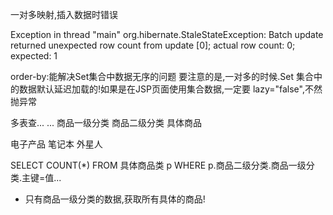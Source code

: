 一对多映射,插入数据时错误

Exception in thread "main" org.hibernate.StaleStateException: Batch update returned unexpected row count from update [0]; actual row count: 0; expected: 1


 order-by:能解决Set集合中数据无序的问题
 要注意的是,一对多的时候.Set 集合中的数据默认延迟加载的!如果是在JSP页面使用集合数据,一定要 lazy="false",不然抛异常


 多表查... ...
 商品一级分类	商品二级分类	具体商品

 电子产品		笔记本			外星人

 SELECT COUNT(*) FROM 具体商品类 p WHERE p.商品二级分类.商品一级分类.主键=值...
 * 只有商品一级分类的数据,获取所有具体的商品!



